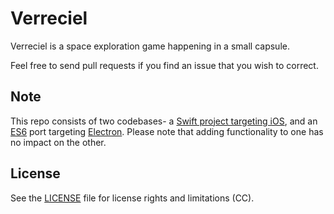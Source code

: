 # Verreciel

Verreciel is a space exploration game happening in a small capsule.

Feel free to send pull requests if you find an issue that you wish to correct.

## Note

This repo consists of two codebases- a [Swift project targeting iOS](https://developer.apple.com/swift), and an [ES6](http://git.io/es6features) port targeting [Electron](https://electron.atom.io). Please note that adding functionality to one has no impact on the other.

## License

See the [LICENSE](LICENSE.md) file for license rights and limitations (CC).
